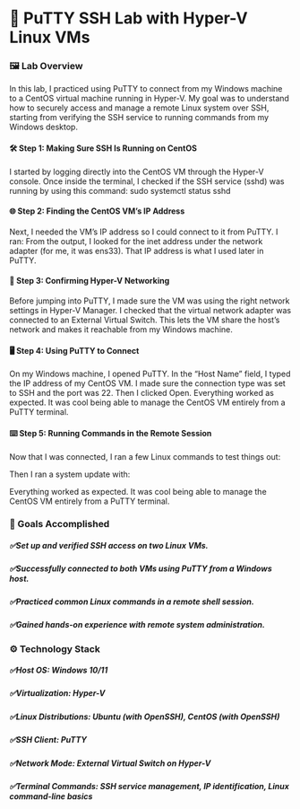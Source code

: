# 🧪 PuTTY SSH Lab with Hyper-V Linux VMs
### 🖼️ Lab Overview
In this lab, I practiced using PuTTY to connect from my Windows machine to a CentOS virtual machine running in Hyper-V. My goal was to understand how to securely access and manage a remote Linux system over SSH, starting from verifying the SSH service to running commands from my Windows desktop.

#### 🛠️ Step 1: Making Sure SSH Is Running on CentOS
I started by logging directly into the CentOS VM through the Hyper-V console. Once inside the terminal, I checked if the SSH service (sshd) was running by using this command: sudo systemctl status sshd

#### 🌐 Step 2: Finding the CentOS VM’s IP Address
Next, I needed the VM’s IP address so I could connect to it from PuTTY. I ran:
From the output, I looked for the inet address under the network adapter (for me, it was ens33). That IP address is what I used later in PuTTY.

#### 🧩 Step 3: Confirming Hyper-V Networking
Before jumping into PuTTY, I made sure the VM was using the right network settings in Hyper-V Manager. I checked that the virtual network adapter was connected to an External Virtual Switch. This lets the VM share the host’s network and makes it reachable from my Windows machine.

#### 🖥️ Step 4: Using PuTTY to Connect
On my Windows machine, I opened PuTTY. In the “Host Name” field, I typed the IP address of my CentOS VM. I made sure the connection type was set to SSH and the port was 22. Then I clicked Open.
Everything worked as expected. It was cool being able to manage the CentOS VM entirely from a PuTTY terminal.

#### ⌨️ Step 5: Running Commands in the Remote Session
Now that I was connected, I ran a few Linux commands to test things out:

Then I ran a system update with:

Everything worked as expected. It was cool being able to manage the CentOS VM entirely from a PuTTY terminal.

### 🏁 Goals Accomplished
##### ✅Set up and verified SSH access on two Linux VMs.

##### ✅Successfully connected to both VMs using PuTTY from a Windows host.

##### ✅Practiced common Linux commands in a remote shell session.

##### ✅Gained hands-on experience with remote system administration.

### ⚙️ Technology Stack
##### ✅Host OS: Windows 10/11

##### ✅Virtualization: Hyper-V

##### ✅Linux Distributions: Ubuntu (with OpenSSH), CentOS (with OpenSSH)

##### ✅SSH Client: PuTTY

##### ✅Network Mode: External Virtual Switch on Hyper-V

##### ✅Terminal Commands: SSH service management, IP identification, Linux command-line basics

